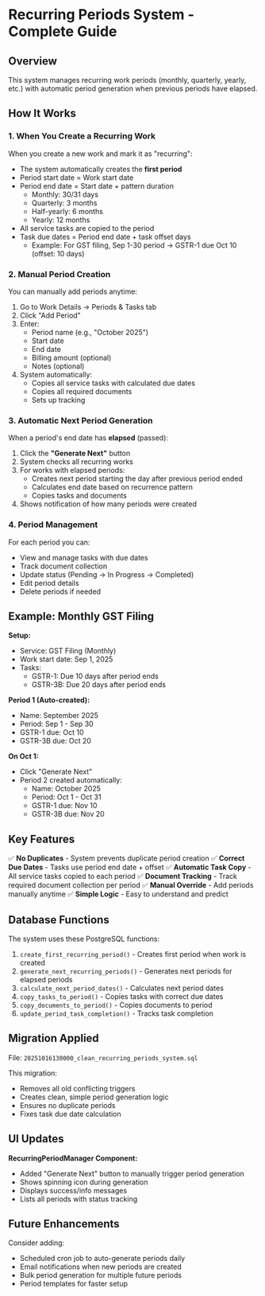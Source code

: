 # Recurring Periods System - Complete Guide

## Overview

This system manages recurring work periods (monthly, quarterly, yearly, etc.) with automatic period generation when previous periods have elapsed.

## How It Works

### 1. **When You Create a Recurring Work**

When you create a new work and mark it as "recurring":
- The system automatically creates the **first period**
- Period start date = Work start date
- Period end date = Start date + pattern duration
  - Monthly: 30/31 days
  - Quarterly: 3 months
  - Half-yearly: 6 months
  - Yearly: 12 months
- All service tasks are copied to the period
- Task due dates = Period end date + task offset days
  - Example: For GST filing, Sep 1-30 period → GSTR-1 due Oct 10 (offset: 10 days)

### 2. **Manual Period Creation**

You can manually add periods anytime:
1. Go to Work Details → Periods & Tasks tab
2. Click "Add Period"
3. Enter:
   - Period name (e.g., "October 2025")
   - Start date
   - End date
   - Billing amount (optional)
   - Notes (optional)
4. System automatically:
   - Copies all service tasks with calculated due dates
   - Copies all required documents
   - Sets up tracking

### 3. **Automatic Next Period Generation**

When a period's end date has **elapsed** (passed):
1. Click the **"Generate Next"** button
2. System checks all recurring works
3. For works with elapsed periods:
   - Creates next period starting the day after previous period ended
   - Calculates end date based on recurrence pattern
   - Copies tasks and documents
4. Shows notification of how many periods were created

### 4. **Period Management**

For each period you can:
- View and manage tasks with due dates
- Track document collection
- Update status (Pending → In Progress → Completed)
- Edit period details
- Delete periods if needed

## Example: Monthly GST Filing

**Setup:**
- Service: GST Filing (Monthly)
- Work start date: Sep 1, 2025
- Tasks:
  - GSTR-1: Due 10 days after period ends
  - GSTR-3B: Due 20 days after period ends

**Period 1 (Auto-created):**
- Name: September 2025
- Period: Sep 1 - Sep 30
- GSTR-1 due: Oct 10
- GSTR-3B due: Oct 20

**On Oct 1:**
- Click "Generate Next"
- Period 2 created automatically:
  - Name: October 2025
  - Period: Oct 1 - Oct 31
  - GSTR-1 due: Nov 10
  - GSTR-3B due: Nov 20

## Key Features

✅ **No Duplicates** - System prevents duplicate period creation
✅ **Correct Due Dates** - Tasks use period end date + offset
✅ **Automatic Task Copy** - All service tasks copied to each period
✅ **Document Tracking** - Track required document collection per period
✅ **Manual Override** - Add periods manually anytime
✅ **Simple Logic** - Easy to understand and predict

## Database Functions

The system uses these PostgreSQL functions:

1. `create_first_recurring_period()` - Creates first period when work is created
2. `generate_next_recurring_periods()` - Generates next periods for elapsed periods
3. `calculate_next_period_dates()` - Calculates next period dates
4. `copy_tasks_to_period()` - Copies tasks with correct due dates
5. `copy_documents_to_period()` - Copies documents to period
6. `update_period_task_completion()` - Tracks task completion

## Migration Applied

File: `20251016130000_clean_recurring_periods_system.sql`

This migration:
- Removes all old conflicting triggers
- Creates clean, simple period generation logic
- Ensures no duplicate periods
- Fixes task due date calculation

## UI Updates

**RecurringPeriodManager Component:**
- Added "Generate Next" button to manually trigger period generation
- Shows spinning icon during generation
- Displays success/info messages
- Lists all periods with status tracking

## Future Enhancements

Consider adding:
- Scheduled cron job to auto-generate periods daily
- Email notifications when new periods are created
- Bulk period generation for multiple future periods
- Period templates for faster setup
